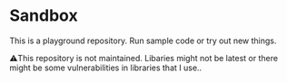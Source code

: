 Sandbox
=====

This is a playground repository.
Run sample code or try out new things.

⚠️This repository is not maintained.
Libaries might not be latest or there might be some vulnerabilities in libraries that I use..
